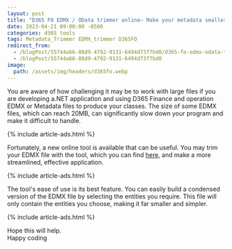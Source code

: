 ```yaml
---
layout: post
title: "D365 FO EDMX / OData trimmer online– Make your metadata smaller online"
date: 2023-04-21 09:00:00 -0500
categories: d365 tools
tags: Metadata_Trimmer EDMX_trimmer D365FO
redirect_from:
  - /blogPost/55744a66-88d9-4792-9131-6494d73f7bd0/d365-fo-edmx-odata-trimmer-online-make-your-metadata-smaller-online
  - /blogPost/55744a66-88d9-4792-9131-6494d73f7bd0
image:
  path: /assets/img/headers/d365fo.webp
---
```


You are aware of how challenging it may be to work with large files if you are developing a.NET application and using D365 Finance and operation EDMX or Metadata files to produce your classes. The size of some EDMX files, which can reach 20MB, can significantly slow down your program and make it difficult to handle.

{% include article-ads.html %}

Fortunately, a new online tool is available that can be useful. You may trim your EDMX file with the tool, which you can find [here](http://edmx.bitesinbyte.com), and make a more streamlined, effective application.

{% include article-ads.html %}

The tool's ease of use is its best feature. You can easily build a condensed version of the EDMX file by selecting the entities you require. This file will only contain the entities you choose, making it far smaller and simpler.

{% include article-ads.html %}

Hope this will help. <br/>
Happy coding
